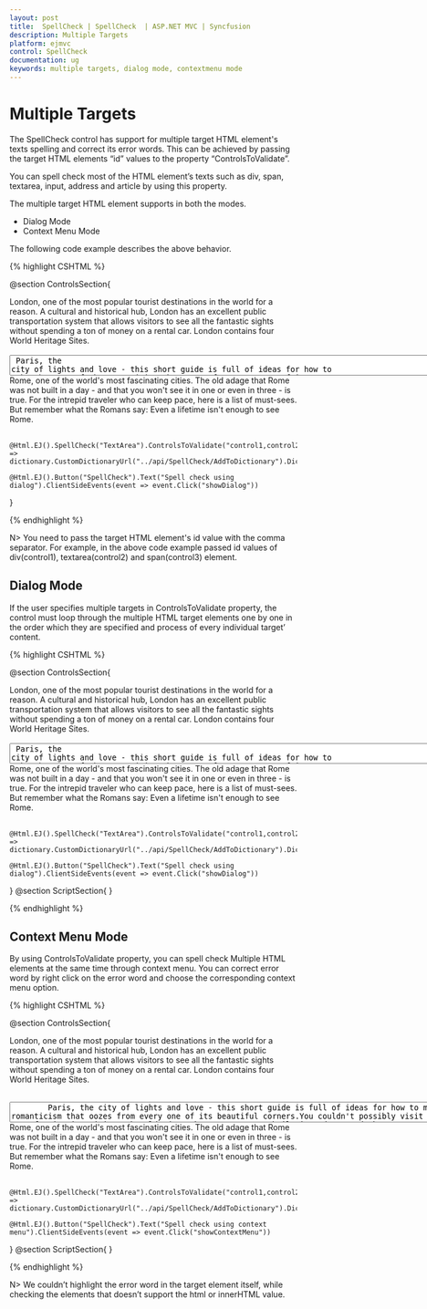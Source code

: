 ```yaml
---
layout: post
title:  SpellCheck | SpellCheck  | ASP.NET MVC | Syncfusion
description: Multiple Targets
platform: ejmvc
control: SpellCheck 
documentation: ug
keywords: multiple targets, dialog mode, contextmenu mode
---
```


# Multiple Targets

The SpellCheck control has support for multiple target HTML element's texts spelling and correct its error words. This can be achieved by passing the target HTML elements “id” values to the property “ControlsToValidate”.

You can spell check most of the HTML element’s texts such as div, span, textarea, input, address and article by using this property.

The multiple target HTML element supports in both the modes.

 * Dialog Mode
 * Context Menu Mode
 
The following code example describes the above behavior.

{% highlight CSHTML %}

@section ControlsSection{
    <div id="control1">
        London, one of the most popular tourist destinations in the world for a reason. A cultural and historical hub, London has an excellent public transportation system that allows visitors to see all the fantastic sights without spending a ton of money on a rental car.
        London contains four World Heritage Sites.
    </div><br />
    <textarea id="control2" style="width:940px">
        Paris, the city of lights and love - this short guide is full of ideas for how to make the most of the romanticism that oozes from every one of its beautiful corners.You couldn't possibly visit Rome, one of the world's most fascinating cities. The old adage that Rome was not built in a day - and that you won't see it in one or even in three - is true. For the intrepid traveler who can keep pace, here is a list of must-sees.
        But remember what the Romans say: Even a lifetime isn't enough to see Rome.
    </textarea><br />
    <span id="control3">
        Rome, one of the world's most fascinating cities. The old adage that Rome was not built in a day - and that you won't see it in one or even in three - is true. For the intrepid traveler who can keep pace, here is a list of must-sees.
        But remember what the Romans say: Even a lifetime isn't enough to see Rome.
    </span><br /><br />
 
    @Html.EJ().SpellCheck("TextArea").ControlsToValidate("control1,control2,control3").DictionarySettings(dictionary => dictionary.CustomDictionaryUrl("../api/SpellCheck/AddToDictionary").DictionaryUrl("../api/SpellCheck/CheckWords"))
 
    @Html.EJ().Button("SpellCheck").Text("Spell check using dialog").ClientSideEvents(event => event.Click("showDialog"))
  }

{% endhighlight %}

N> You need to pass the target HTML element's id value with the comma separator. For example, in the above code example passed id values of div(control1), textarea(control2) and span(control3) element.

## Dialog Mode

If the user specifies multiple targets in ControlsToValidate property, the control must loop through the multiple HTML target elements one by one in the order which they are specified and process of every individual target’ content. 

{% highlight CSHTML %}

@section ControlsSection{
    <div id="control1">
        London, one of the most popular tourist destinations in the world for a reason. A cultural and historical hub, London has an excellent public transportation system that allows visitors to see all the fantastic sights without spending a ton of money on a rental car.
        London contains four World Heritage Sites.
    </div><br />
    <textarea id="control2" style="width:940px">
        Paris, the city of lights and love - this short guide is full of ideas for how to make the most of the romanticism that oozes from every one of its beautiful corners.You couldn't possibly visit Rome, one of the world's most fascinating cities. The old adage that Rome was not built in a day - and that you won't see it in one or even in three - is true. For the intrepid traveler who can keep pace, here is a list of must-sees.
        But remember what the Romans say: Even a lifetime isn't enough to see Rome.
    </textarea><br />
    <span id="control3">
        Rome, one of the world's most fascinating cities. The old adage that Rome was not built in a day - and that you won't see it in one or even in three - is true. For the intrepid traveler who can keep pace, here is a list of must-sees.
        But remember what the Romans say: Even a lifetime isn't enough to see Rome.
    </span><br /><br />
 
    @Html.EJ().SpellCheck("TextArea").ControlsToValidate("control1,control2,control3").DictionarySettings(dictionary => dictionary.CustomDictionaryUrl("../api/SpellCheck/AddToDictionary").DictionaryUrl("../api/SpellCheck/CheckWords"))
 
    @Html.EJ().Button("SpellCheck").Text("Spell check using dialog").ClientSideEvents(event => event.Click("showDialog"))
  }
@section ScriptSection{
    <script type="text/javascript">
        function showDialog() {
            var spellObj = $("#TextArea").data("ejSpellCheck");
            spellObj.showInDialog();
        }
    </script>
}

{% endhighlight %}


## Context Menu Mode

By using ControlsToValidate property, you can spell check Multiple HTML elements at the same time through context menu. You can correct error word by right click on the error word and choose the corresponding context menu option.

{% highlight CSHTML %}

@section ControlsSection{
    <div id="control1">
        London, one of the most popular tourist destinations in the world for a reason. A cultural and historical hub, London has an excellent public transportation system that allows visitors to see all the fantastic sights without spending a ton of money on a rental car.
         London contains four World Heritage Sites.
  </div><br />
    <textarea id="control2" style="width:940px">
        Paris, the city of lights and love - this short guide is full of ideas for how to make the most of the romanticism that oozes from every one of its beautiful corners.You couldn't possibly visit Rome, one of the world's most fascinating cities. The old adage that Rome was not built in a day - and that you won't see it in one or even in three - is true. For the intrepid traveler who can keep pace, here is a list of must-sees.
        But remember what the Romans say: Even a lifetime isn't enough to see Rome.
    </textarea><br />
    <span id="control3">
        Rome, one of the world's most fascinating cities. The old adage that Rome was not built in a day - and that you won't see it in one or even in three - is true. For the intrepid traveler who can keep pace, here is a list of must-sees.
        But remember what the Romans say: Even a lifetime isn't enough to see Rome.
    </span><br /><br />
 
    @Html.EJ().SpellCheck("TextArea").ControlsToValidate("control1,control2,control3").DictionarySettings(dictionary => dictionary.CustomDictionaryUrl("../api/SpellCheck/AddToDictionary").DictionaryUrl("../api/SpellCheck/CheckWords"))
 
    @Html.EJ().Button("SpellCheck").Text("Spell check using context menu").ClientSideEvents(event => event.Click("showContextMenu"))
  }
   @section ScriptSection{
    <script type="text/javascript">
        function showContextMenu() {
            var spellObj = $("#TextArea").data("ejSpellCheck");
            spellObj.validate();
        }
    </script>
}

{% endhighlight %}


N> We couldn’t highlight the error word in the target element itself, while checking the elements that doesn’t support the html or innerHTML value.